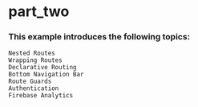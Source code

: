 # part_two
### This example introduces the following topics:

    Nested Routes
    Wrapping Routes
    Declarative Routing
    Bottom Navigation Bar
    Route Guards
    Authentication
    Firebase Analytics
